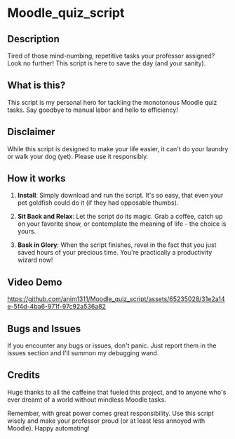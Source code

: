 # Moodle_quiz_script

## Description

Tired of those mind-numbing, repetitive tasks your professor assigned? Look no further! This script is here to save the day (and your sanity).

## What is this?

This script is my personal hero for tackling the monotonous Moodle quiz tasks. Say goodbye to manual labor and hello to efficiency!

## Disclaimer

While this script is designed to make your life easier, it can't do your laundry or walk your dog (yet). Please use it responsibly.

## How it works

1. **Install**: Simply download and run the script. It's so easy, that even your pet goldfish could do it (if they had opposable thumbs).

2. **Sit Back and Relax**: Let the script do its magic. Grab a coffee, catch up on your favorite show, or contemplate the meaning of life - the choice is yours.

3. **Bask in Glory**: When the script finishes, revel in the fact that you just saved hours of your precious time. You're practically a productivity wizard now!

## Video Demo

https://github.com/anim1311/Moodle_quiz_script/assets/65235028/31e2a14e-5f4d-4ba6-971f-97c92a536a82


## Bugs and Issues

If you encounter any bugs or issues, don't panic. Just report them in the issues section and I'll summon my debugging wand.

## Credits

Huge thanks to all the caffeine that fueled this project, and to anyone who's ever dreamt of a world without mindless Moodle tasks.


Remember, with great power comes great responsibility. Use this script wisely and make your professor proud (or at least less annoyed with Moodle). Happy automating!




